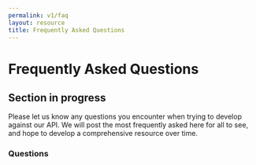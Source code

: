 ```yaml
---
permalink: v1/faq
layout: resource
title: Frequently Asked Questions
---
```


# Frequently Asked Questions
## Section in progress
Please let us know any questions you encounter when trying to develop against our API. We will post the most frequently asked here for all to see, and hope to develop a comprehensive resource over time.
### Questions